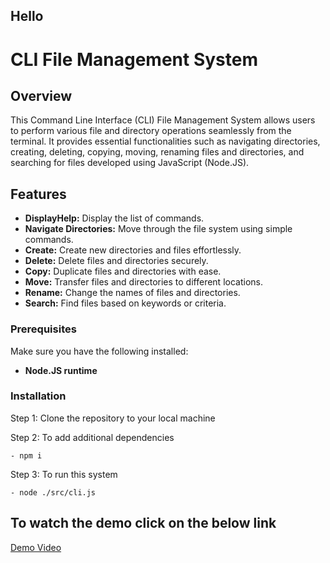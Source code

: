 <h2> Hello </h2>

# CLI File Management System

## Overview

This Command Line Interface (CLI) File Management System allows users to perform various file and directory operations seamlessly from the terminal. It provides essential functionalities such as navigating directories, creating, deleting, copying, moving, renaming files and directories, and searching for files developed using JavaScript (Node.JS).

## Features

- **DisplayHelp:** Display the list of commands.
- **Navigate Directories:** Move through the file system using simple commands.
- **Create:** Create new directories and files effortlessly.
- **Delete:** Delete files and directories securely.
- **Copy:** Duplicate files and directories with ease.
- **Move:** Transfer files and directories to different locations.
- **Rename:** Change the names of files and directories.
- **Search:** Find files based on keywords or criteria.

### Prerequisites

Make sure you have the following installed:

- **Node.JS runtime**

### Installation

Step 1: Clone the repository to your local machine

Step 2: To add additional dependencies

    - npm i

Step 3: To run this system

    - node ./src/cli.js

## To watch the demo click on the below link

[Demo Video](https://drive.google.com/file/d/1KmHKwjHLWjHVa67wA1TuH7m7Wmj2EFfI/view?usp=sharing)

